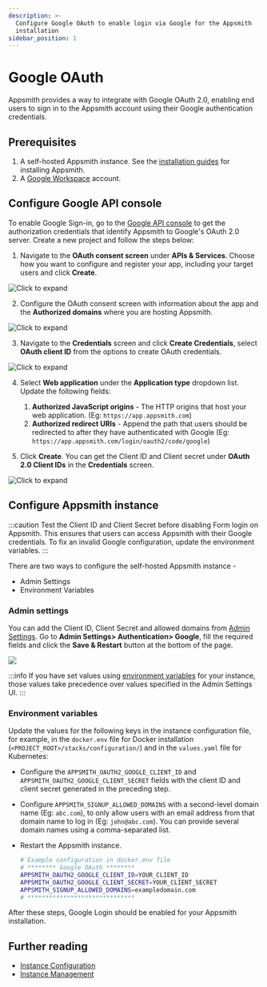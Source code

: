 ```yaml
---
description: >-
  Configure Google OAuth to enable login via Google for the Appsmith
  installation
sidebar_position: 1
---
```


# Google OAuth

Appsmith provides a way to integrate with Google OAuth 2.0, enabling end users to sign in to the Appsmith account using their Google authentication credentials.

## Prerequisites

1. A self-hosted Appsmith instance. See the [installation guides](/getting-started/setup/installation-guides) for installing Appsmith.
2. A [Google Workspace](https://workspace.google.com/intl/en_in/) account.

## Configure Google API console

To enable Google Sign-in, go to the [Google API console](https://console.cloud.google.com/apis) to get the authorization credentials that identify Appsmith to Google's OAuth 2.0 server. Create a new project and follow the steps below:

1. Navigate to the **OAuth consent screen** under **APIs & Services**. Choose how you want to configure and register your app, including your target users and click **Create**.

  ![Click to expand](</img/Google_OAuth_Consent_1.png>)

2. Configure the OAuth consent screen with information about the app and the **Authorized domains** where you are hosting Appsmith.

  ![Click to expand](</img/Google_OAuth_Consent.png>)

3. Navigate to the **Credentials** screen and click **Create Credentials**, select **OAuth client ID** from the options to create OAuth credentials.

  ![Click to expand](</img/Google_OAuth_Creds.png>)

4. Select **Web application** under the **Application type** dropdown list. Update the following fields:

    1. **Authorized JavaScript origins** - The HTTP origins that host your web application.  (Eg: `https://app.appsmith.com`)
    2. **Authorized redirect URIs**  - Append the path that users should be redirected to after they have authenticated with Google (Eg: `https://app.appsmith.com/login/oauth2/code/google`)

5. Click **Create**. You can get the Client ID and Client secret under **OAuth 2.0 Client IDs** in the **Credentials** screen.

  ![Click to expand](</img/Google_Oauth_Creds_2.png>)

## Configure Appsmith instance  

:::caution
Test the Client ID and Client Secret before disabling Form login on Appsmith. This ensures that users can access Appsmith with their Google credentials. To fix an invalid Google configuration, update the environment variables.
:::

There are two ways to configure the self-hosted Appsmith instance - 
- Admin Settings
- Environment Variables

### Admin settings

You can add the Client ID, Client Secret and allowed domains from [Admin Settings](/getting-started/setup/instance-configuration/). Go to **Admin Settings> Authentication> Google**, fill the required fields and click the **Save & Restart** button at the bottom of the page.

![](/img/as_google_auth_config.png)

:::info
If you have set values using [environment variables](#environment-variables) for your instance, those values take precedence over values specified in the Admin Settings UI.
:::

### Environment variables

Update the values for the following keys in the instance configuration file, for example, in the `docker.env` file for Docker installation (`<PROJECT_ROOT>/stacks/configuration/`) and in the `values.yaml` file for Kubernetes:

* Configure the `APPSMITH_OAUTH2_GOOGLE_CLIENT_ID` and `APPSMITH_OAUTH2_GOOGLE_CLIENT_SECRET` fields with the client ID and client secret generated in the preceding step.
* Configure `APPSMITH_SIGNUP_ALLOWED_DOMAINS` with a second-level domain name (Eg: `abc.com`), to only allow users with an email address from that domain name to log in (Eg: `john@abc.com`). You can provide several domain names using a comma-separated list.
* Restart the Appsmith instance.
    
  ```bash
  # Example configuration in docker.env file
  # ******** Google OAuth ********
  APPSMITH_OAUTH2_GOOGLE_CLIENT_ID=YOUR_CLIENT_ID
  APPSMITH_OAUTH2_GOOGLE_CLIENT_SECRET=YOUR_CLIENT_SECRET
  APPSMITH_SIGNUP_ALLOWED_DOMAINS=exampledomain.com
  # ******************************
   ```

 
After these steps, Google Login should be enabled for your Appsmith installation.

## Further reading

- [Instance Configuration](/getting-started/setup/instance-configuration)
- [Instance Management](/getting-started/setup/instance-management)
